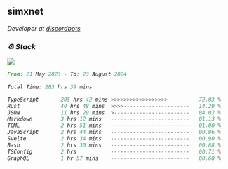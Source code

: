 <h2>simxnet</h2>
<p><em>Developer at <a href="https://github.com/dbotslist">discordbots</a></p>

### ⚙️ Stack
![](https://skillicons.dev/icons?i=git,docker,js,ts,cloudflare,css,deno,express,cpp,rust,arduino,graphql,html,nestjs,react,apollo,bash,lua,nextjs,nodejs,ps,powershell,neovim,postgres,tailwind,prisma)

<!--START_SECTION:waka-->

```rust
From: 21 May 2023 - To: 23 August 2024

Total Time: 283 hrs 39 mins

TypeScript       205 hrs 42 mins >>>>>>>>>>>>>>>>>>-------   72.03 %
Rust             40 hrs 48 mins  >>>>---------------------   14.29 %
JSON             11 hrs 29 mins  >------------------------   04.02 %
Markdown         3 hrs 12 mins   -------------------------   01.13 %
TOML             2 hrs 51 mins   -------------------------   01.00 %
JavaScript       2 hrs 44 mins   -------------------------   00.96 %
Svelte           2 hrs 34 mins   -------------------------   00.90 %
Bash             2 hrs 30 mins   -------------------------   00.88 %
TSConfig         2 hrs           -------------------------   00.71 %
GraphQL          1 hr 57 mins    -------------------------   00.68 %
```

<!--END_SECTION:waka-->


<!--
<p align="center">
     <a href="https://discord.gg/HhybNhchcC"><img src="https://invidget.switchblade.xyz/sejc7TnX6N" align="center" ><a>
</p> 
-->

